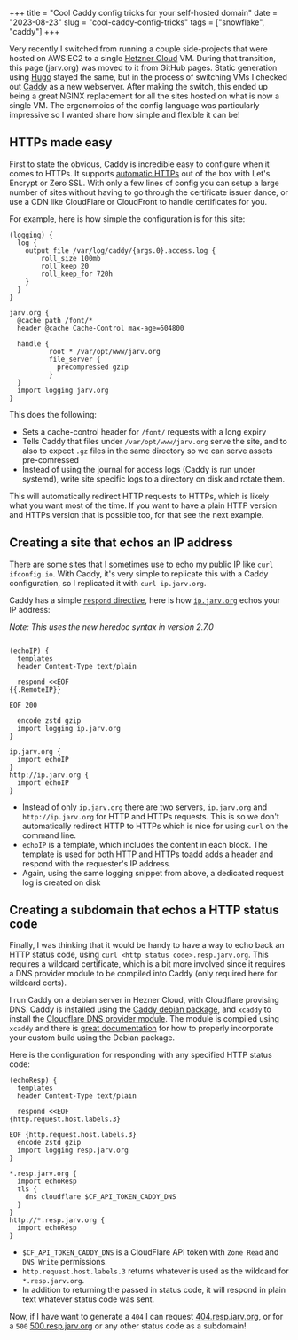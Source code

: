 +++
title = "Cool Caddy config tricks for your self-hosted domain"
date = "2023-08-23"
slug = "cool-caddy-config-tricks"
tags = ["snowflake", "caddy"]
+++

Very recently I switched from running a couple side-projects that were hosted on AWS EC2 to a single [Hetzner Cloud](https://www.hetzner.com/cloud) VM.
During that transition, this page (jarv.org) was moved to it from GitHub pages.
Static generation using [Hugo](https://gohugo.io) stayed the same, but in the process of switching VMs I checked out [Caddy](https://caddyserver.com/) as a new webserver.
After making the switch, this ended up being a great NGINX replacement for all the sites hosted on what is now a single VM.
The ergonomoics of the config language was particularly impressive so I wanted share how simple and flexible it can be!

## HTTPs made easy

First to state the obvious, Caddy is incredible easy to configure when it comes to HTTPs.
It supports [automatic HTTPs](https://caddyserver.com/docs/automatic-https) out of the box with Let's Encrypt or Zero SSL.
With only a few lines of config you can setup a large number of sites without having to go through the certificate issuer dance, or use a CDN like CloudFlare or CloudFront to handle certificates for you.

For example, here is how simple the configuration is for this site:


```caddy
(logging) {
  log {
    output file /var/log/caddy/{args.0}.access.log {
        roll_size 100mb
        roll_keep 20
        roll_keep_for 720h
    }
  }
}

jarv.org {
  @cache path /font/*
  header @cache Cache-Control max-age=604800

  handle {
          root * /var/opt/www/jarv.org
          file_server {
            precompressed gzip
          }
  }
  import logging jarv.org
}
```

This does the following:
- Sets a cache-control header for `/font/` requests with a long expiry
- Tells Caddy that files under `/var/opt/www/jarv.org` serve the site, and to also to expect `.gz` files in the same directory so we can serve assets pre-comressed
- Instead of using the journal for access logs (Caddy is run under systemd), write site specific logs to a directory on disk and rotate them.

This will automatically redirect HTTP requests to HTTPs, which is likely what you want most of the time.
If you want to have a plain HTTP version and HTTPs version that is possible too, for that see the next example.

## Creating a site that echos an IP address

There are some sites that I sometimes use to echo my public IP like `curl ifconfig.io`.
With Caddy, it's very simple to replicate this with a Caddy configuration, so I replicated it with `curl ip.jarv.org`.

Caddy has a simple [`respond` directive](https://caddyserver.com/docs/caddyfile/directives/respond), here is how [`ip.jarv.org`](https://ip.jarv.org) echos your IP address:

_Note: This uses the new heredoc syntax in version 2.7.0_

```caddy

(echoIP) {
  templates
  header Content-Type text/plain

  respond <<EOF
{{.RemoteIP}}

EOF 200

  encode zstd gzip
  import logging ip.jarv.org
}

ip.jarv.org {
  import echoIP
}
http://ip.jarv.org {
  import echoIP
}
```

- Instead of only `ip.jarv.org` there are two servers, `ip.jarv.org` and `http://ip.jarv.org` for HTTP and HTTPs requests. This is so we don't automatically redirect HTTP to HTTPs which is nice for using `curl` on the command line.
- `echoIP` is a template, which includes the content in each block. The template is used for both HTTP and HTTPs toadd adds a header and respond with the requester's IP address.
- Again, using the same logging snippet from above, a dedicated request log is created on disk

## Creating a subdomain that echos a HTTP status code

Finally, I was thinking that it would be handy to have a way to echo back an HTTP status code, using `curl <http status code>.resp.jarv.org`.
This requires a wildcard certificate, which is a bit more involved since it requires a DNS provider module to be compiled into Caddy (only required here for wildcard certs).

I run Caddy on a debian server in Hezner Cloud, with Cloudflare provising DNS.
Caddy is installed using the [Caddy debian package](https://caddyserver.com/docs/install#debian-ubuntu-raspbian), and `xcaddy` to install the [Cloudflare DNS provider module](https://github.com/caddy-dns/cloudflare).
The module is compiled using `xcaddy` and there is [great documentation](https://caddyserver.com/docs/build#package-support-files-for-custom-builds-for-debianubunturaspbian) for how to properly incorporate your custom build using the Debian package.

Here is the configuration for responding with any specified HTTP status code:

```caddy
(echoResp) {
  templates
  header Content-Type text/plain

  respond <<EOF
{http.request.host.labels.3}

EOF {http.request.host.labels.3}
  encode zstd gzip
  import logging resp.jarv.org
}

*.resp.jarv.org {
  import echoResp
  tls {
    dns cloudflare $CF_API_TOKEN_CADDY_DNS
  }
}
http://*.resp.jarv.org {
  import echoResp
}
```

- `$CF_API_TOKEN_CADDY_DNS` is a CloudFlare API token with `Zone Read` and `DNS Write` permissions.
- `http.request.host.labels.3` returns whatever is used as the wildcard for `*.resp.jarv.org`.
- In addition to returning the passed in status code, it will respond in plain text whatever status code was sent.

Now, if I have want to generate a `404` I can request [404.resp.jarv.org](https://404.resp.jarv.org), or for a `500` [500.resp.jarv.org](https://500.resp.jarv.org) or any other status code as a subdomain!
